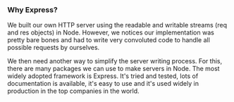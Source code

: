 
### Why Express? 

We built our own HTTP server using the readable and writable streams (req and res objects) in Node. However, we notices our implementation was pretty bare bones and had to write very convoluted code to handle all possible requests by ourselves. 

We then need another way to simplify the server writing process. For this, there are many packages we can use to make servers in Node. The most widely adopted framework is Express. It's tried and tested, lots of documentation is available, it's easy to use and it's used widely in production in the top companies in the world.